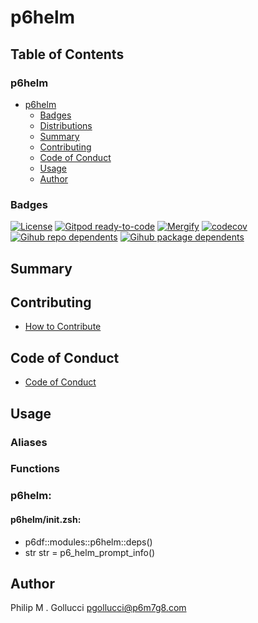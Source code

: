 # p6helm

## Table of Contents


### p6helm
- [p6helm](#p6helm)
  - [Badges](#badges)
  - [Distributions](#distributions)
  - [Summary](#summary)
  - [Contributing](#contributing)
  - [Code of Conduct](#code-of-conduct)
  - [Usage](#usage)
  - [Author](#author)

### Badges

[![License](https://img.shields.io/badge/License-Apache%202.0-yellowgreen.svg)](https://opensource.org/licenses/Apache-2.0)
[![Gitpod ready-to-code](https://img.shields.io/badge/Gitpod-ready--to--code-blue?logo=gitpod)](https://gitpod.io/#https://github.com/p6m7g8/p6helm)
[![Mergify](https://img.shields.io/endpoint.svg?url=https://gh.mergify.io/badges/p6m7g8/p6helm/&style=flat)](https://mergify.io)
[![codecov](https://codecov.io/gh/p6m7g8/p6helm/branch/master/graph/badge.svg?token=14Yj1fZbew)](https://codecov.io/gh/p6m7g8/p6helm)
[![Gihub repo dependents](https://badgen.net/github/dependents-repo/p6m7g8/p6helm)](https://github.com/p6m7g8/p6helm/network/dependents?dependent_type=REPOSITORY)
[![Gihub package dependents](https://badgen.net/github/dependents-pkg/p6m7g8/p6helm)](https://github.com/p6m7g8/p6helm/network/dependents?dependent_type=PACKAGE)

## Summary

## Contributing

- [How to Contribute](CONTRIBUTING.md)

## Code of Conduct

- [Code of Conduct](https://github.com/p6m7g8/.github/blob/master/CODE_OF_CONDUCT.md)

## Usage


### Aliases


### Functions

### p6helm:

#### p6helm/init.zsh:

- p6df::modules::p6helm::deps()
- str str = p6_helm_prompt_info()



## Author

Philip M . Gollucci <pgollucci@p6m7g8.com>
